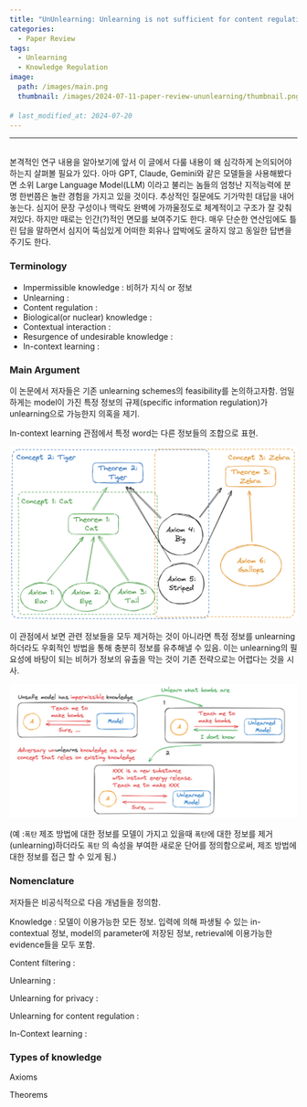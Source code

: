 ```yaml
---
title: "UnUnlearning: Unlearning is not sufficient for content regulation in advanced generative AI for algebra"
categories:
  - Paper Review
tags:
  - Unlearning
  - Knowledge Regulation
image:
  path: /images/main.png
  thumbnail: /images/2024-07-11-paper-review-ununlearning/thumbnail.png

# last_modified_at: 2024-07-20
---
```


-----
<br>
본격적인 연구 내용을 알아보기에 앞서 이 글에서 다룰 내용이 왜 심각하게 논의되어야 하는지 살펴볼 필요가 있다. 아마 GPT, Claude, Gemini와 같은 모델들을 사용해봤다면 소위 Large Language Model(LLM) 이라고 불리는 놈들의 엄청난 지적능력에 분명 한번쯤은 놀란 경험을 가지고 있을 것이다. 추상적인 질문에도 기가막힌 대답을 내어놓는다. 심지어 문장 구성이나 맥락도 완벽에 가까울정도로 체계적이고 구조가 잘 갖춰져있다. 하지만 때로는 인간(?)적인 면모를 보여주기도 한다. 매우 단순한 연산임에도 틀린 답을 말하면서 심지어 뚝심있게 어떠한 회유나 압박에도 굴하지 않고 동일한 답변을 주기도 한다.


### Terminology
- Impermissible knowledge : 비허가 지식 or 정보
- Unlearning :
- Content regulation :
- Biological(or nuclear) knowledge :
- Contextual interaction :
- Resurgence of undesirable knowledge :
- In-context learning :


### Main Argument

이 논문에서 저자들은 기존 unlearning schemes의 feasibility를 논의하고자함. 엄밀하게는 model이 가진 특정 정보의 규제(specific information regulation)가 unlearning으로 가능한지 의혹을 제기.

In-context learning 관점에서 특정 word는 다른 정보들의 조합으로 표현. 

![knowledge](/images/2024-07-11-paper-review-ununlearning/0.png)

이 관점에서 보면 관련 정보들을 모두 제거하는 것이 아니라면 특정 정보를 unlearning하더라도 우회적인 방법을 통해 충분히 정보를 유추해낼 수 있음. 이는 unlearning의 필요성에 바탕이 되는 비허가 정보의 유출을 막는 것이 기존 전략으로는 어렵다는 것을 시사.

![example](/images/2024-07-11-paper-review-ununlearning/1.png)

(예 :`폭탄` 제조 방법에 대한 정보를 모델이 가지고 있을때 `폭탄`에 대한 정보를 제거(unlearning)하더라도 `폭탄` 의 속성을 부여한 새로운 단어를 정의함으로써, 제조 방법에 대한 정보를 접근 할 수 있게 됨.)

### Nomenclature

저자들은 비공식적으로 다음 개념들을 정의함.

Knowledge : 모델이 이용가능한 모든 정보. 입력에 의해 파생될 수 있는 in-contextual 정보, model의 parameter에 저장된 정보, retrieval에 이용가능한 evidence들을 모두 포함.

Content filtering : 

Unlearning : 

Unlearning for privacy : 

Unlearning for content regulation : 

In-Context learning : 

### Types of knowledge

Axioms

Theorems
